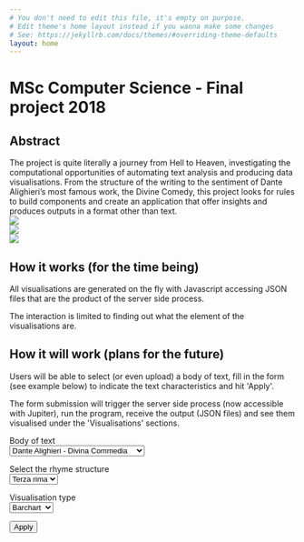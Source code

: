 ```yaml
---
# You don't need to edit this file, it's empty on purpose.
# Edit theme's home layout instead if you wanna make some changes
# See: https://jekyllrb.com/docs/themes/#overriding-theme-defaults
layout: home
---
```


# MSc Computer Science - Final project 2018

<div class="clearfix">
  <h2>Abstract</h2>
  The project is quite literally a journey from Hell to Heaven, investigating the computational opportunities of automating text analysis and producing data visualisations.
  From the structure of the writing to the sentiment of Dante Alighieri’s most famous work, the Divine Comedy, this project looks for rules to build components and create an application that offer insights and produces outputs in a format other than text.
</div>


<div class="screenshots clearfix">
  <div class="block">
    <a href="{{ site.baseurl }}sentiment-pattern/">
      <img src="{{ site.baseurl }}assets/images/screenshots/viz_screenshot_01.jpg">
    </a>
  </div>
  <div class="block">
    <a href="{{ site.baseurl }}rhymes/">
      <img src="{{ site.baseurl }}assets/images/screenshots/viz_screenshot_02.jpg">
    </a>
  </div>
  <div class="block">
    <a href="{{ site.baseurl }}lines/">
      <img src="{{ site.baseurl }}assets/images/screenshots/viz_screenshot_03.jpg">
    </a>
  </div>
</div>

<div class="clearfix">
  <h2>How it works (for the time being)</h2>
  <p>All visualisations are generated on the fly with Javascript accessing JSON files that are the product of the server side process.</p>
  <p>The interaction is limited to finding out what the element of the visualisations are.</p> 
</div>

<div class="clearfix">
  <h2>How it will work (plans for the future)</h2>
  <p>Users will be able to select (or even upload) a body of text, fill in the form (see example below) to indicate the text characteristics and hit 'Apply'.</p>
  <p>The form submission will trigger the server side process (now accessible with Jupiter), run the program, receive the output (JSON files) and see them visualised under the 'Visualisations' sections.</p> 
</div>

<div class="clearfix">
  <form action=".">
    <p>
      <label for="body_of_text">Body of text</label><br>
      <select id="body_of_text">
        <option value="convivio" disabled>Dante Alighieri - Convivio</option>
        <option value="divina_commedia" selected>Dante Alighieri - Divina Commedia</option>
        <option value="decamerone" disabled>Giovanni Boccaccio - Il Decamerone</option>
        <option value="orlando_furioso" disabled>Ludovico Ariosto - Orlando Furioso</option>
      </select>
    </p>
    <p>
      <label for="rima">Select the rhyme structure</label><br>
      <select id="rima">
        <option value="ballade" disabled>Ballade</option>
        <option value="rondeau" disabled>Rondeau</option>
        <option value="terza_rima" selected>Terza rima</option>
        <option value="virelai" disabled>Virelai</option>
      </select>
    </p>
    <p>
      <label for="viz_type">Visualisation type</label><br>
      <select id="viz_type">
        <option value="barchart" selected>Barchart</option>
        <option value="calendar">Calendar</option>
      </select>
    </p>
    <button type="submit">Apply</button>
  </form>
</div>

